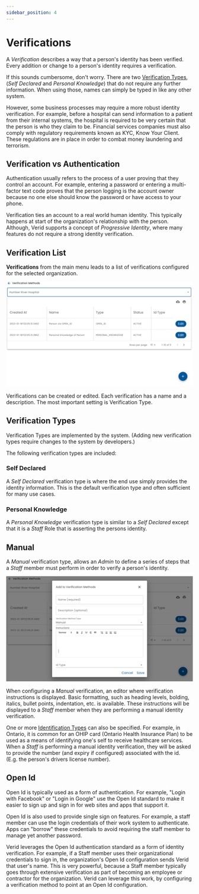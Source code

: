 ```yaml
---
sidebar_position: 4
---
```


# Verifications

A _Verification_ describes a way that a person's identity has been verified.  Every addition or change to a person's identity requires a verification.

If this sounds cumbersome, don't worry.  There are two [Verification Types](#verification-types), (_Self Declared_ and _Personal Knowledge_) that do not require any further information.  When using those, names can simply be typed in like any other system.

However, some business processes may require a more robust identity verification.  For example, before a hospital can send information to a patient from their internal systems, the hospital is required to be very certain that the person is who they claim to be.  Financial services companies must also comply with regulatory requirements known as KYC, Know Your Client.  These regulations are in place in order to combat money laundering and terrorism. 

## Verification vs Authentication

Authentication usually refers to the process of a user proving that they control an account.  For example, entering a password or entering a multi-factor text code proves that the person logging is the account owner because no one else should know the password or have access to your phone.

Verification ties an account to a real world human identity.  This typically happens at start of the organization's relationship with the person.  Although, Verid supports a concept of _Progressive Identity_, where many features do not require a strong identity verification.

## Verification List

**Verifications** from the main menu leads to a list of verifications configured for the selected organization.

![Verification List](img/verification-list.png)

Verifications can be created or edited.   Each verification has a name and a description.  The most important setting is Verification Type.

## Verification Types

Verification Types are implemented by the system.  (Adding new verification types require changes to the system by developers.)

The following verification types are included:

### Self Declared

A _Self Declared_ verification type is where the end use simply provides the identity information.  This is the default verification type and often sufficient for many use cases.

### Personal Knowledge

A _Personal Knowledge_ verification type is similar to a _Self Declared_ except that it is a _Staff_ Role that is asserting the persons identity. 

## Manual

A _Manual_ verification type, allows an _Admin_ to define a series of steps that a _Staff_ member must perform in order to verify a person's identity.

![Manual Verification](img/verification-manual.png)

When configuring a _Manual_ verification, an editor where verification instructions is displayed.  Basic formatting, such as heading levels, bolding, italics, bullet points, indentation, etc. is available.  These instructions will be displayed to a _Staff_ member when they are performing a manual identity verification.

One or more [Identification Types](../id-types) can also be specified.  For example, in Ontario, it is common for an OHIP card (Ontario Health Insurance Plan) to be used as a means of identifying one's self to receive healthcare services.  When a _Staff_ is performing a manual identity verification, they will be asked to provide the number (and expiry if configured) associated with the id.  (E.g. the person's drivers license number).


## Open Id

Open Id is typically used as a form of authentication. For example, "Login with Facebook" or "Login in Google" use the Open Id standard to make it easier to sign up and sign in for web sites and apps that support it.

Open Id is also used to provide single sign on features.  For example, a staff member can use the login credentials of their work system to authenticate. Apps can "borrow" these credentials to avoid requiring the staff member to manage yet another password.

Verid leverages the Open Id authentication standard as a form of identity verification.  For example, if a Staff member uses their organizational credentials to sign in, the organization's Open Id configuration sends Verid that user's name.  This is very powerful, because a Staff member typically goes through extensive verification as part of becoming an employee or contractor for the organization.  Verid can leverage this work, by configuring a verification method to point at an Open Id configuration.




